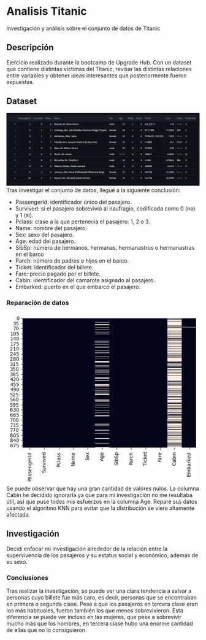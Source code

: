 # Analisis Titanic
Investigación y análisis sobre el conjunto de datos de Titanic

## Descripción
Ejercicio realizado durante la bootcamp de Upgrade Hub. Con un dataset que contiene distintas víctimas del Titanic,
revisar las distintas relaciones entre variables y obtener ideas interesantes que posteriormente fueron expuestas.

## Dataset
![Alt text](https://github.com/alvaro99dd/Analisis-Titanic/blob/main/Recursos/dataset.png)
Tras investigar el conjunto de datos, llegué a la siguiente conclusión:
* PassengerId: identificador único del pasajero.
* Survived: si el pasajero sobrevivió al naufragio, codificada como 0 (no) y 1 (si).
* Pclass: clase a la que pertenecía el pasajero: 1, 2 o 3.
* Name: nombre del pasajero.
* Sex: sexo del pasajero.
* Age: edad del pasajero.
* SibSp: número de hermanos, hermanas, hermanastros o hermanastras en el barco
* Parch: número de padres e hijos en el barco.
* Ticket: identificador del billete.
* Fare: precio pagado por el billete.
* Cabin: identificador del camarote asignado al pasajero.
* Embarked: puerto en el que embarcó el pasajero.

### Reparación de datos
![Alt text](https://github.com/alvaro99dd/Analisis-Titanic/blob/main/Recursos/heatmap.png "Heatmap de valores nulos")
Se puede observar que hay una gran cantidad de valores nulos. La columna Cabin he decidido ignorarla ya que para mi investigación no me resultaba útil,
así que puse todos mis esfuerzos en la columna Age. Reparé sus datos usando el algoritmo KNN para evitar que la distribución se viera altamente afectada.

## Investigación
Decidí enfocar mi investigación alrededor de la relación entre la supervivencia de los pasajeros y su estatus social y económico, además de su sexo.

### Conclusiones
Tras realizar la investigación, se puede ver una clara tendencia a salvar a personas cuyo billete fue más caro, es decir, personas que se encontraban
en primera o segunda clase. Pese a que los pasajeros en tercera clase eran los más habituales, fueron también los que menos sobrevivieron. Esta diferencia
se puede ver incluso en las mujeres, que pese a sobrevivir mucho más que los hombres, en tercera clase hubo una enorme cantidad de ellas que no lo consiguieron.